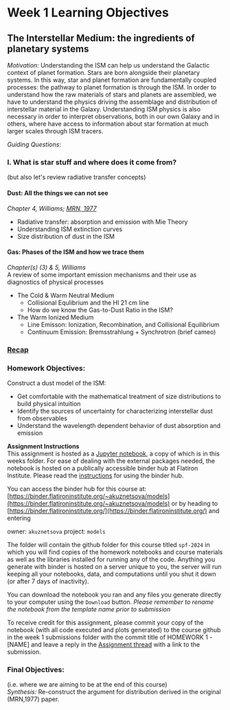 # Week 1 Learning Objectives
## The Interstellar Medium: the ingredients of planetary systems
*Motivation*: Understanding the ISM can help us understand the Galactic context of planet formation. Stars are born alongside their planetary systems. In this way, star and planet formation are fundamentally coupled processes: the pathway to planet formation is through the ISM. In order to understand how the raw materials of stars and planets are assembled, we have to understand the physics driving the assemblage and distribution of interstellar material in the Galaxy. Understanding ISM physics is also necessary in order to interpret observations, both in our own Galaxy and in others, where have access to information about star formation at much larger scales through ISM tracers. 

*Guiding Questions*:
### I. What is star stuff and where does it come from?   
(but also let's review radiative transfer concepts)
#### Dust: All the things we can not see 
*Chapter 4, Williams; [MRN, 1977](https://ui.adsabs.harvard.edu/abs/1977ApJ...217..425M/abstract)*
  + Radiative transfer: absorption and emission with Mie Theory
  + Understanding ISM extinction curves 
  + Size distribution of dust in the ISM
#### Gas: Phases of the ISM and how we trace them
*Chapter(s) (3) & 5, Williams*   
A review of some important emission mechanisms and their use as diagnostics of physical processes
  + The Cold & Warm Neutral Medium
    + Collisional Equlibrium and the HI 21 cm line
    + How do we know the Gas-to-Dust Ratio in the ISM?
  + The Warm Ionized Medium
    + Line Emisson: Ionization, Recombination, and Collisional Equilibrium
    + Continuum Emission: Bremsstrahlung + Synchrotron (brief cameo)

### [Recap](./Jan-30-recap.md)
### Homework Objectives:
Construct a dust model of the ISM:
- Get comfortable with the mathematical treatment of size distributions to build physical intuition
- Identify the sources of uncertainty for characterizing interstellar dust from observables
- Understand the wavelength dependent behavior of dust absorption and emission

**Assignment Instructions**   
This assignment is hosted as a [Jupyter notebook](./HW1-[NAME].ipynb), a copy of which is in this weeks folder.
For ease of dealing with the external packages needed, the notebook is hosted on a publically accessible binder hub at Flatiron Institute. 
Please read the [instructions](https://wiki.flatironinstitute.org/Public/UsingFiBinder) for using the binder hub.

You can access the binder hub for this course at: [https://binder.flatironinstitute.org/~akuznetsova/models](https://binder.flatironinstitute.org/~akuznetsova/models)
or by heading to [https://binder.flatironinstitute.org/](https://binder.flatironinstitute.org/) and entering

owner: `akuznetsova`
project: `models`

The folder will contain the github folder for this course titled `spf-2024` in which you will find copies of the homework notebooks and course materials as well as the libraries installed for running any of the code. Anything you generate with binder is hosted on a server unique to you, the server will run keeping all your notebooks, data, and computations until you shut it down (or after 7 days of inactivity). 

You can download the notebook you ran and any files you generate directly to your computer using the `Download` button. 
*Please remember to rename the notebook from the template name prior to submission*

To receive credit for this assignment, please commit your copy of the notebook (with all code executed and plots generated) to the course github in the week 1 submissions folder with the commit title of HOMEWORK 1 - [NAME] and leave a reply in the [Assignment thread](https://github.com/akuznetsova/spf-2024/issues/1) with a link to the submission.

### Final Objectives:  
(i.e. where we are aiming to be at the end of this course)  
*Synthesis:* Re-construct the argument for distribution derived in the original (MRN,1977) paper. 


